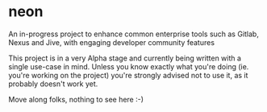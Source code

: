 neon
====

An in-progress project to enhance common enterprise tools such as Gitlab, Nexus and Jive, with engaging developer community features

This project is in a very Alpha stage and currently being written with a single use-case in mind.  Unless you know exactly what you're doing (ie. you're working on the project) you're strongly advised not to use it, as it probably doesn't work yet.

Move along folks, nothing to see here :-)

